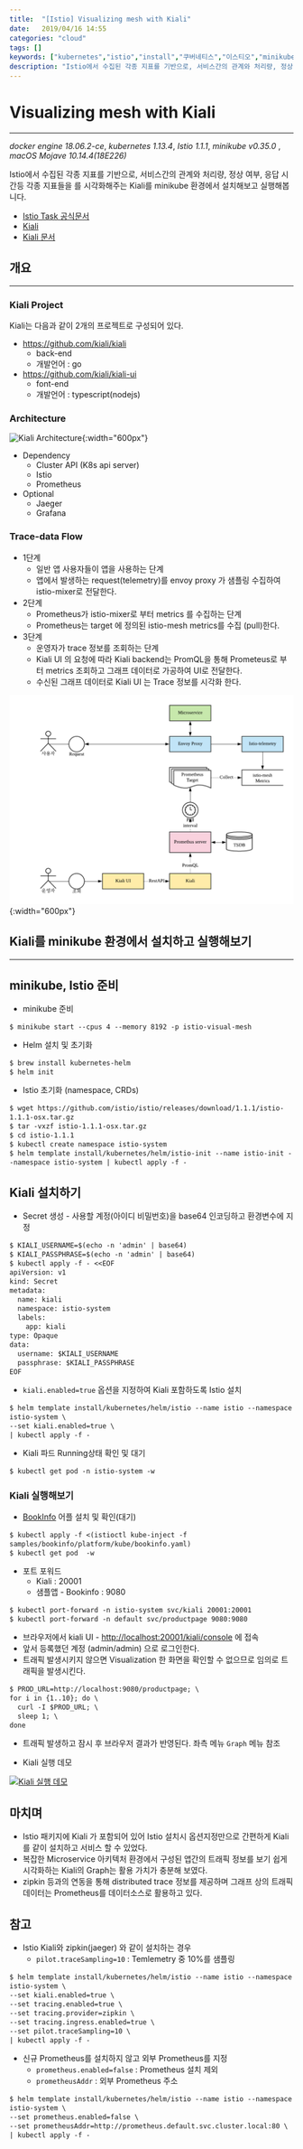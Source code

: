 ```yaml
---
title:  "[Istio] Visualizing mesh with Kiali"
date:   2019/04/16 14:55
categories: "cloud"
tags: []
keywords: ["kubernetes","istio","install","쿠버네티스","이스티오","minikube","kiali"]
description: "Istio에서 수집된 각종 지표를 기반으로, 서비스간의 관계와 처리량, 정상 여부, 응답 시간등 각종 지표들을 를 시각화해주는 Kiali를 minikube 환경에서 설치해보고 실행해봅니다."
---
```


# Visualizing mesh with Kiali
---
*docker engine 18.06.2-ce*, *kubernetes 1.13.4*, *Istio 1.1.1*, *minikube v0.35.0* , *macOS Mojave 10.14.4(18E226)*

Istio에서 수집된 각종 지표를 기반으로, 서비스간의 관계와 처리량, 정상 여부, 응답 시간등 각종 지표들을 를 시각화해주는 Kiali를 minikube 환경에서 설치해보고 실행해봅니다.

* [Istio Task 공식문서](https://istio.io/docs/tasks/telemetry/kiali/)
* [Kiali](https://www.kiali.io/)
* [Kiali 문서](https://www.kiali.io/documentation/overview/)


## 개요
---

### Kiali Project

Kiali는 다음과 같이 2개의 프로젝트로 구성되어 있다.

* https://github.com/kiali/kiali
  * back-end
  * 개발언어 : go
* https://github.com/kiali/kiali-ui
  * font-end
  * 개발언어 : typescript(nodejs)

### Architecture

![Kiali Architecture](https://www.kiali.io/images/documentation/architecture/architecture.png){:width="600px"}

* Dependency 
  * Cluster API (K8s api server)
  * Istio
  * Prometheus
* Optional
  * Jaeger
  * Grafana

### Trace-data Flow

* 1단계
  * 일반 앱 사용자들이 앱을 사용하는 단계
  * 앱에서 발생하는 request(telemetry)를  envoy proxy 가 샘플링 수집하여 istio-mixer로 전달한다.
* 2단계
  * Prometheus가 istio-mixer로 부터 metrics 를 수집하는 단계
  * Prometheus는 target 에 정의된 istio-mesh metrics를 수집 (pull)한다.
* 3단계
  * 운영자가 trace 정보를 조회하는 단계
  * Kiali UI 의 요청에 따라 Kiali backend는 PromQL을 통해 Prometeus로 부터 metrics 조회하고 그래프 데이터로 가공하여 UI로 전달한다.
  * 수신된  그래프 데이터로 Kiali UI 는 Trace 정보를 시각화 한다.

![Kiali Trace-data Flow](../resources/img/post/kiali_prom.png){:width="600px"}



## Kiali를 minikube 환경에서 설치하고 실행해보기
---



## minikube, Istio 준비

* minikube 준비

~~~
$ minikube start --cpus 4 --memory 8192 -p istio-visual-mesh
~~~


* Helm 설치 및 초기화

~~~
$ brew install kubernetes-helm
$ helm init
~~~

* Istio 초기화 (namespace, CRDs)

~~~
$ wget https://github.com/istio/istio/releases/download/1.1.1/istio-1.1.1-osx.tar.gz
$ tar -vxzf istio-1.1.1-osx.tar.gz
$ cd istio-1.1.1
$ kubectl create namespace istio-system
$ helm template install/kubernetes/helm/istio-init --name istio-init --namespace istio-system | kubectl apply -f -
~~~


## Kiali 설치하기

* Secret 생성 - 사용할 계정(아이디 비밀번호)을 base64 인코딩하고 환경변수에 지정

~~~
$ KIALI_USERNAME=$(echo -n 'admin' | base64)
$ KIALI_PASSPHRASE=$(echo -n 'admin' | base64)
$ kubectl apply -f - <<EOF
apiVersion: v1
kind: Secret
metadata:
  name: kiali
  namespace: istio-system
  labels:
    app: kiali
type: Opaque
data:
  username: $KIALI_USERNAME
  passphrase: $KIALI_PASSPHRASE
EOF
~~~

* `kiali.enabled=true` 옵션을 지정하여 Kiali 포함하도록 Istio 설치

~~~
$ helm template install/kubernetes/helm/istio --name istio --namespace istio-system \
--set kiali.enabled=true \
| kubectl apply -f -
~~~

* Kiali 파드 Running상태 확인 및 대기

~~~
$ kubectl get pod -n istio-system -w
~~~

### Kiali 실행해보기

* [BookInfo](https://istio.io/docs/examples/bookinfo/) 어플 설치 및 확인(대기)

~~~
$ kubectl apply -f <(istioctl kube-inject -f samples/bookinfo/platform/kube/bookinfo.yaml)
$ kubectl get pod  -w
~~~


* 포트 포워드
  * Kiali : 20001
  * 샘플앱 - Bookinfo : 9080

~~~
$ kubectl port-forward -n istio-system svc/kiali 20001:20001
$ kubectl port-forward -n default svc/productpage 9080:9080 
~~~

* 브라우저에서 kiali UI - [http://localhost:20001/kiali/console](http://localhost:20001/kiali/console) 에 접속
* 앞서 등록했던 계정 (admin/admin) 으로 로그인한다.
* 트래픽 발생시키지 않으면 Visualization 한 화면을 확인할 수 없으므로 임의로 트래픽을 발생시킨다.

~~~
$ PROD_URL=http://localhost:9080/productpage; \
for i in {1..10}; do \
  curl -I $PROD_URL; \
  sleep 1; \
done
~~~

* 트래픽 발생하고 잠시 후 브라우저 결과가 반영된다. 좌측 메뉴 `Graph` 메뉴 참조

* Kiali 실행 데모

[![Kiali 실행 데모](https://i9.ytimg.com/vi/DVYSpsLjkp8/mq2.jpg?sqp=CKDdi-kF&rs=AOn4CLD04qhQ2JzeizjZ6Zr6zLRDCp8Zqg)](https://youtu.be/DVYSpsLjkp8)


## 마치며

* Istio 패키지에 Kiali 가 포함되어 있어 Istio 설치시 옵션지정만으로 간편하게 Kiali를 같이 설치하고 서비스 할 수 있었다.
* 복잡한 Microservice 아키텍처 환경에서 구성된 앱간의 트래픽 정보를 보기 쉽게 시각화하는 Kiali의 Graph는 활용 가치가 충분해 보였다.
* zipkin 등과의 연동을  통해 distributed trace 정보를 제공하며 그래프 상의 트래픽 데이터는 Prometheus를 데이터소스로 활용하고 있다.


## 참고

* Istio Kiali와 zipkin(jaeger) 와 같이 설치하는 경우
  * `pilot.traceSampling=10` : Temlemetry 중 10%를 샘플링
~~~
$ helm template install/kubernetes/helm/istio --name istio --namespace istio-system \
--set kiali.enabled=true \
--set tracing.enabled=true \
--set tracing.provider=zipkin \
--set tracing.ingress.enabled=true \
--set pilot.traceSampling=10 \
| kubectl apply -f -
~~~

* 신규 Prometheus를 설치하지 않고 외부 Prometheus를 지정
  * `prometheus.enabled=false` :  Prometheus 설치 제외
  * `prometheusAddr` : 외부 Prometheus 주소

~~~
$ helm template install/kubernetes/helm/istio --name istio --namespace istio-system \
--set prometheus.enabled=false \
--set prometheusAddr=http://prometheus.default.svc.cluster.local:80 \
| kubectl apply -f -
~~~
